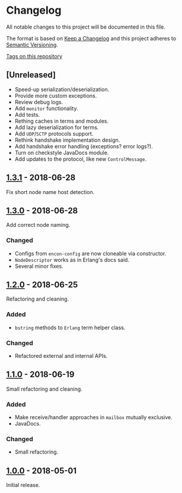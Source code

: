 # Changelog

All notable changes to this project will be documented in this file.

The format is based on [Keep a Changelog](http://keepachangelog.com/en/1.0.0/)
and this project adheres to [Semantic Versioning](http://semver.org/spec/v2.0.0.html).

[Tags on this repository](https://github.com/appulse-projects/encon-java/tags)

## [Unreleased]

- Speed-up serialization/deserialization.
- Provide more custom exceptions.
- Review debug logs.
- Add `monitor` functionality.
- Add tests.
- Rething caches in terms and modules.
- Add lazy deserialization for terms.
- Add `UDP`/`SCTP` protocols support.
- Rethink handshake implementation design.
- Add handshake error handling (exceptions? error logs?).
- Turn on checkstyle JavaDocs module.
- Add updates to the protocol, like new `ControlMessage`.

## [1.3.1](https://github.com/appulse-projects/encon-java/releases/tag/1.3.1) - 2018-06-28

Fix short node name host detection.

## [1.3.0](https://github.com/appulse-projects/encon-java/releases/tag/1.3.0) - 2018-06-28

Add correct node naming.

### Changed

- Configs from `encon-config` are now cloneable via constructor.
- `NodeDescriptor` works as in Erlang's docs said.
- Several minor fixes.

## [1.2.0](https://github.com/appulse-projects/encon-java/releases/tag/1.2.0) - 2018-06-25

Refactoring and cleaning.

### Added

- `bstring` methods to `Erlang` term helper class.

### Changed

- Refactored external and internal APIs.

## [1.1.0](https://github.com/appulse-projects/encon-java/releases/tag/1.1.0) - 2018-06-19

Small refactoring and cleaning.

### Added

- Make receive/handler approaches in `mailbox` mutually exclusive.
- JavaDocs.

### Changed

- Small refactoring.

## [1.0.0](https://github.com/appulse-projects/encon-java/releases/tag/1.0.0) - 2018-05-01

Initial release.
